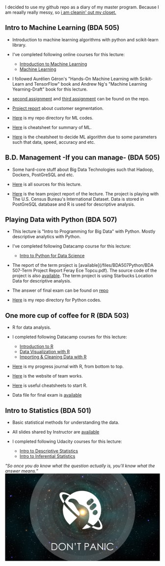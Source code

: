I decided to use my github repo as a diary of my master program. Because I am reaally really messy, so [i am cleanin' out my closet.](https://www.youtube.com/watch?v=RQ9_TKayu9s) 

## Intro to Machine Learning (BDA 505)

+ Introduction to machine learning algorithms with python and scikit-learn library. 

+ I've completed following online courses for this lecture:

    - [Introduction to Machine Learning](https://classroom.udacity.com/courses/ud120)
    - [Machine Learning](https://classroom.udacity.com/courses/ud262)

+ I followed Aurélien Géron's "Hands-On Machine Learning with Scikit-Learn and TensorFlow" book and Andrew Ng's "Machine Learning Yearning-Draft" book for this lecture. 

+ [second assignment](/files/BDA502ML/BDA_502_Assignment2_FerayEceTopcu.pdf) and [third assignment](/files/BDA502ML/BDA_502_Assignment3_FerayEceTopcu.pdf) can be found on the repo.  

+ [Project report](/files/BDA502ML/TermProject.pdf) about customer segmentation. 

+ [Here](https://github.com/ferayece/BDA/tree/master/files/BDA502ML/codes) is my repo directory for ML codes.

+ [Here](/files/BDA502ML/ML_Algos_Cheatsheet.jpg) is cheatsheet for summary of ML. 

+ [Here](https://github.com/ferayece/BDA/blob/master/files/BDA502ML/ML_Cheatsheet1.png) is the cheatsheet to decide ML algorithm due to some parameters such that data, speed, accuracy and etc. 


## B.D. Management -If you can manage- (BDA 505)

+ Some hard-core stuff about Big Data Technologies such that Hadoop, Dockers, PostGreSQL and etc. 

+ [Here](/files/BDA505/) is all sources for this lecture.

+ [Here](/files/BDA505/20180105_International_2.html) is the team project report of the lecture. The project is playing with  The U.S. Census Bureau's International Dataset. Data is stored in PostGreSQL database and R is used for descriptive analysis.


## Playing Data with Python (BDA 507)

+ This lecture is "Intro to Programming for Big Data" with Python. Mostly descriptive analytics with Python.

+ I've completed following Datacamp course for this lecture:

  - [Intro to Python for Data Science](https://www.datacamp.com/courses/intro-to-python-for-data-science) 

+ The report of the term project is [available](/files/BDA507Python/BDA 507-Term Project Report Feray Ece Topcu.pdf). The source code of the project is also [available](/files/BDA507Python/starbucks_term_project.py). The term project is using Starbucks Location Data for descriptive analysis. 

+ The answer of final exam can be found on [repo](/files/BDA507Python/Final_Exam.py)

+ [Here](https://github.com/ferayece/BDA/tree/master/files/BDA507Python) is my repo directory for Python codes.


## One more cup of coffee for R (BDA 503)

+ R for data analysis.

+ I completed following Datacamp courses for this lecture:

  - [Introduction to R](https://www.datacamp.com/courses/free-introduction-to-r)
  - [Data Visualization with R](https://www.datacamp.com/tracks/data-visualization-with-r)
  - [Importing & Cleaning Data with R](https://www.datacamp.com/tracks/importing-cleaning-data-with-r)

+ [Here](https://mef-bda503.github.io/pj-ferayece/) is my progress journal with R, from bottom to top. 

+ [Here](https://mef-bda503.github.io/gpj-datamunglers-2/) is the website of team works. 

+ [Here](https://github.com/ferayece/BDA/tree/master/BDA503R/Cheatsheets/) is useful cheatsheets to start R. 

+ Data file for final exam is [available](/files/BDA503R/mainData.RData)

## Intro to Statistics (BDA 501)

+ Basic statistical methods for understanding the data.

+ All slides shared by Instructor are [available](https://github.com/ferayece/BDA/tree/master/files/BDA501/all_slides/) 

+ I completed following Udacity courses for this lecture:

  - [Intro to Descriptive Statistics](https://classroom.udacity.com/courses/ud827)
  - [Intro to Inferential Statistics](https://classroom.udacity.com/courses/ud201)
      


*"So once you do know what the question actually is, you'll know what the answer means.”* 
![image](dontpanic.jpg)
